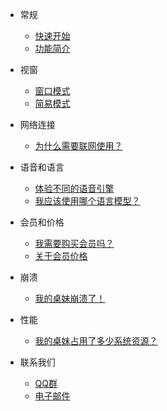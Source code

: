 * 常规

    * [快速开始](zh-cn/quickstart.md)
    * [功能简介](zh-cn/features.md)

* 视窗

    * [窗口模式](zh-cn/window-mode.md)
    * [简易模式](zh-cn/lite-mode.md)

* 网络连接

    * [为什么需要联网使用？](zh-cn/why-network-connection-is-necessary.md)

* 语音和语言

    * [体验不同的语音引擎](zh-cn/experience-different-voice-engines.md)
    * [我应该使用哪个语言模型？](zh-cn/what-language-model-should-i-use.md)

* 会员和价格

    * [我需要购买会员吗？](zh-cn/should-i-pay-for-the-memberships.md)
    * [关于会员价格](zh-cn/pricing-plan-details.md)

* 崩溃

    * [我的桌妹崩溃了！](zh-cn/my-deskmate-crashed.md)

* 性能

    * [我的桌妹占用了多少系统资源？](zh-cn/how-many-resources-did-my-yume-take.md)

* 联系我们

    * [QQ群](zh-cn/qq-groups.md)
    * [电子邮件](zh-cn/email.md)